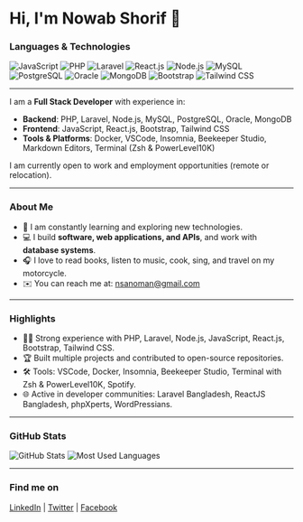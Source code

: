 <h1>Hi, I'm Nowab Shorif 👋</h1>

### Languages & Technologies

![JavaScript](https://img.shields.io/badge/JavaScript-F7DF1E?style=flat&logo=javascript&logoColor=black)
![PHP](https://img.shields.io/badge/PHP-777BB4?style=flat&logo=php&logoColor=white)
![Laravel](https://img.shields.io/badge/Laravel-FF2D20?style=flat&logo=laravel&logoColor=white)
![React.js](https://img.shields.io/badge/React.js-61DAFB?style=flat&logo=react&logoColor=black)
![Node.js](https://img.shields.io/badge/Node.js-339933?style=flat&logo=node.js&logoColor=white)
![MySQL](https://img.shields.io/badge/MySQL-4479A1?style=flat&logo=mysql&logoColor=white)
![PostgreSQL](https://img.shields.io/badge/PostgreSQL-336791?style=flat&logo=postgresql&logoColor=white)
![Oracle](https://img.shields.io/badge/Oracle-F80000?style=flat&logo=oracle&logoColor=white)
![MongoDB](https://img.shields.io/badge/MongoDB-47A248?style=flat&logo=mongodb&logoColor=white)
![Bootstrap](https://img.shields.io/badge/Bootstrap-7952B3?style=flat&logo=bootstrap&logoColor=white)
![Tailwind CSS](https://img.shields.io/badge/Tailwind%20CSS-06B6D4?style=flat&logo=tailwind-css&logoColor=white)

---

I am a **Full Stack Developer** with experience in:

- **Backend**: PHP, Laravel, Node.js, MySQL, PostgreSQL, Oracle, MongoDB  
- **Frontend**: JavaScript, React.js, Bootstrap, Tailwind CSS  
- **Tools & Platforms**: Docker, VSCode, Insomnia, Beekeeper Studio, Markdown Editors, Terminal (Zsh & PowerLevel10K)  

I am currently open to work and employment opportunities (remote or relocation).

---

### About Me

- 🌱 I am constantly learning and exploring new technologies.  
- 💻 I build **software, web applications, and APIs**, and work with **database systems**.  
- 🎧 I love to read books, listen to music, cook, sing, and travel on my motorcycle.  
- ✉️ You can reach me at: [nsanoman@gmail.com](mailto:nsanoman@gmail.com)  

---

### Highlights

- 👨‍💻 Strong experience with PHP, Laravel, Node.js, JavaScript, React.js, Bootstrap, Tailwind CSS.  
- 🏆 Built multiple projects and contributed to open-source repositories.  
- 🛠 Tools: VSCode, Docker, Insomnia, Beekeeper Studio, Terminal with Zsh & PowerLevel10K, Spotify.  
- 🌐 Active in developer communities: Laravel Bangladesh, ReactJS Bangladesh, phpXperts, WordPressians.  

---

### GitHub Stats

![GitHub Stats](https://github-readme-stats.vercel.app/api?username=ns-noman&show_icons=true&theme=dark&count_private=true)
![Most Used Languages](https://github-readme-stats.vercel.app/api/top-langs/?username=ns-noman&layout=compact&theme=dark)

---

### Find me on

[LinkedIn](https://www.linkedin.com/in/nowab-shorif) | [Twitter](https://x.com/nsa_noman) | [Facebook](https://www.facebook.com/nowab.shorif.al.noman)
